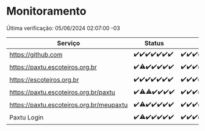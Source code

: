 # Monitoramento

Última verificação: 05/06/2024 02:07:00 -03

|Serviço|Status|Últimas 24h|
|---|---|---|
|https://github.com|<span title="2024-05-29: OK=24">✔️</span><span title="2024-05-30: OK=24">✔️</span><span title="2024-05-31: OK=24">✔️</span><span title="2024-06-01: OK=24">✔️</span><span title="2024-06-02: OK=24">✔️</span><span title="2024-06-03: OK=24">✔️</span><span title="2024-06-04: OK=5">✔️</span>|<span title="04/06/2024 02:08:00 -03 : 200">✔️</span><span title="04/06/2024 03:09:00 -03 : 200">✔️</span><span title="04/06/2024 04:07:00 -03 : 200">✔️</span><span title="04/06/2024 05:09:00 -03 : 200">✔️</span><span title="04/06/2024 06:08:00 -03 : 200">✔️</span><span title="04/06/2024 07:07:00 -03 : 200">✔️</span><span title="04/06/2024 08:07:00 -03 : 200">✔️</span><span title="04/06/2024 09:12:00 -03 : 200">✔️</span><span title="04/06/2024 10:09:00 -03 : 200">✔️</span><span title="04/06/2024 11:07:00 -03 : 200">✔️</span><span title="04/06/2024 12:07:00 -03 : 200">✔️</span><span title="04/06/2024 13:09:00 -03 : 200">✔️</span><span title="04/06/2024 14:06:00 -03 : 200">✔️</span><span title="04/06/2024 15:09:00 -03 : 200">✔️</span><span title="04/06/2024 16:05:00 -03 : 200">✔️</span><span title="04/06/2024 17:07:00 -03 : 200">✔️</span><span title="04/06/2024 18:06:00 -03 : 200">✔️</span><span title="04/06/2024 19:06:00 -03 : 200">✔️</span><span title="04/06/2024 20:07:00 -03 : 200">✔️</span><span title="04/06/2024 21:32:00 -03 : 200">✔️</span><span title="04/06/2024 22:52:00 -03 : 200">✔️</span><span title="04/06/2024 23:24:00 -03 : 200">✔️</span><span title="05/06/2024 00:10:00 -03 : 200">✔️</span><span title="05/06/2024 01:10:00 -03 : 200">✔️</span><span title="05/06/2024 02:07:00 -03 : 200">✔️</span>|
|https://paxtu.escoteiros.org.br|<span title="2024-05-29: OK=24">✔️</span><span title="2024-05-30: OK=22, Falhas=2">⚠️</span><span title="2024-05-31: OK=24">✔️</span><span title="2024-06-01: OK=24">✔️</span><span title="2024-06-02: OK=24">✔️</span><span title="2024-06-03: OK=24">✔️</span><span title="2024-06-04: OK=5">✔️</span>|<span title="04/06/2024 02:08:00 -03 : 200">✔️</span><span title="04/06/2024 03:09:00 -03 : 200">✔️</span><span title="04/06/2024 04:07:00 -03 : 200">✔️</span><span title="04/06/2024 05:09:00 -03 : 200">✔️</span><span title="04/06/2024 06:08:00 -03 : 200">✔️</span><span title="04/06/2024 07:07:00 -03 : 200">✔️</span><span title="04/06/2024 08:07:00 -03 : 200">✔️</span><span title="04/06/2024 09:12:00 -03 : 200">✔️</span><span title="04/06/2024 10:09:00 -03 : 200">✔️</span><span title="04/06/2024 11:07:00 -03 : 200">✔️</span><span title="04/06/2024 12:07:00 -03 : 200">✔️</span><span title="04/06/2024 13:09:00 -03 : 200">✔️</span><span title="04/06/2024 14:06:00 -03 : 200">✔️</span><span title="04/06/2024 15:09:00 -03 : 200">✔️</span><span title="04/06/2024 16:05:00 -03 : 200">✔️</span><span title="04/06/2024 17:07:00 -03 : 200">✔️</span><span title="04/06/2024 18:06:00 -03 : 200">✔️</span><span title="04/06/2024 19:06:00 -03 : 200">✔️</span><span title="04/06/2024 20:07:00 -03 : 200">✔️</span><span title="04/06/2024 21:32:00 -03 : 200">✔️</span><span title="04/06/2024 22:52:00 -03 : 200">✔️</span><span title="04/06/2024 23:24:00 -03 : 200">✔️</span><span title="05/06/2024 00:10:00 -03 : 200">✔️</span><span title="05/06/2024 01:10:00 -03 : 200">✔️</span><span title="05/06/2024 02:07:00 -03 : 200">✔️</span>|
|https://escoteiros.org.br|<span title="2024-05-29: OK=24">✔️</span><span title="2024-05-30: OK=24">✔️</span><span title="2024-05-31: OK=24">✔️</span><span title="2024-06-01: OK=24">✔️</span><span title="2024-06-02: OK=24">✔️</span><span title="2024-06-03: OK=24">✔️</span><span title="2024-06-04: OK=5">✔️</span>|<span title="04/06/2024 02:08:00 -03 : 200">✔️</span><span title="04/06/2024 03:09:00 -03 : 200">✔️</span><span title="04/06/2024 04:07:00 -03 : 200">✔️</span><span title="04/06/2024 05:09:00 -03 : 200">✔️</span><span title="04/06/2024 06:08:00 -03 : 200">✔️</span><span title="04/06/2024 07:07:00 -03 : 200">✔️</span><span title="04/06/2024 08:07:00 -03 : 200">✔️</span><span title="04/06/2024 09:12:00 -03 : 200">✔️</span><span title="04/06/2024 10:09:00 -03 : 200">✔️</span><span title="04/06/2024 11:07:00 -03 : 200">✔️</span><span title="04/06/2024 12:07:00 -03 : 200">✔️</span><span title="04/06/2024 13:09:00 -03 : 200">✔️</span><span title="04/06/2024 14:06:00 -03 : 200">✔️</span><span title="04/06/2024 15:09:00 -03 : 200">✔️</span><span title="04/06/2024 16:05:00 -03 : 200">✔️</span><span title="04/06/2024 17:07:00 -03 : 200">✔️</span><span title="04/06/2024 18:06:00 -03 : 200">✔️</span><span title="04/06/2024 19:06:00 -03 : 200">✔️</span><span title="04/06/2024 20:07:00 -03 : 200">✔️</span><span title="04/06/2024 21:32:00 -03 : 200">✔️</span><span title="04/06/2024 22:52:00 -03 : 200">✔️</span><span title="04/06/2024 23:24:00 -03 : 200">✔️</span><span title="05/06/2024 00:10:00 -03 : 200">✔️</span><span title="05/06/2024 01:10:00 -03 : 200">✔️</span><span title="05/06/2024 02:07:00 -03 : 200">✔️</span>|
|https://paxtu.escoteiros.org.br/paxtu|<span title="2024-05-29: OK=24">✔️</span><span title="2024-05-30: OK=22, Falhas=2">⚠️</span><span title="2024-05-31: OK=23, Falhas=1">⚠️</span><span title="2024-06-01: OK=24">✔️</span><span title="2024-06-02: OK=24">✔️</span><span title="2024-06-03: OK=24">✔️</span><span title="2024-06-04: OK=5">✔️</span>|<span title="04/06/2024 02:09:00 -03 : 200">✔️</span><span title="04/06/2024 03:09:00 -03 : 200">✔️</span><span title="04/06/2024 04:07:00 -03 : 200">✔️</span><span title="04/06/2024 05:09:00 -03 : 200">✔️</span><span title="04/06/2024 06:08:00 -03 : 200">✔️</span><span title="04/06/2024 07:07:00 -03 : 200">✔️</span><span title="04/06/2024 08:07:00 -03 : 200">✔️</span><span title="04/06/2024 09:12:00 -03 : 200">✔️</span><span title="04/06/2024 10:09:00 -03 : 200">✔️</span><span title="04/06/2024 11:07:00 -03 : 200">✔️</span><span title="04/06/2024 12:07:00 -03 : 200">✔️</span><span title="04/06/2024 13:09:00 -03 : 200">✔️</span><span title="04/06/2024 14:06:00 -03 : 200">✔️</span><span title="04/06/2024 15:09:00 -03 : 200">✔️</span><span title="04/06/2024 16:05:00 -03 : 200">✔️</span><span title="04/06/2024 17:07:00 -03 : 200">✔️</span><span title="04/06/2024 18:06:00 -03 : 200">✔️</span><span title="04/06/2024 19:06:00 -03 : 200">✔️</span><span title="04/06/2024 20:08:00 -03 : 0">❌</span><span title="04/06/2024 21:32:00 -03 : 200">✔️</span><span title="04/06/2024 22:52:00 -03 : 200">✔️</span><span title="04/06/2024 23:24:00 -03 : 200">✔️</span><span title="05/06/2024 00:10:00 -03 : 200">✔️</span><span title="05/06/2024 01:10:00 -03 : 200">✔️</span><span title="05/06/2024 02:07:00 -03 : 200">✔️</span>|
|https://paxtu.escoteiros.org.br/meupaxtu|<span title="2024-05-29: OK=24">✔️</span><span title="2024-05-30: OK=22, Falhas=2">⚠️</span><span title="2024-05-31: OK=24">✔️</span><span title="2024-06-01: OK=24">✔️</span><span title="2024-06-02: OK=24">✔️</span><span title="2024-06-03: OK=24">✔️</span><span title="2024-06-04: OK=5">✔️</span>|<span title="04/06/2024 02:09:00 -03 : 200">✔️</span><span title="04/06/2024 03:09:00 -03 : 200">✔️</span><span title="04/06/2024 04:07:00 -03 : 200">✔️</span><span title="04/06/2024 05:09:00 -03 : 200">✔️</span><span title="04/06/2024 06:08:00 -03 : 200">✔️</span><span title="04/06/2024 07:07:00 -03 : 200">✔️</span><span title="04/06/2024 08:07:00 -03 : 200">✔️</span><span title="04/06/2024 09:12:00 -03 : 200">✔️</span><span title="04/06/2024 10:09:00 -03 : 200">✔️</span><span title="04/06/2024 11:07:00 -03 : 200">✔️</span><span title="04/06/2024 12:07:00 -03 : 200">✔️</span><span title="04/06/2024 13:09:00 -03 : 200">✔️</span><span title="04/06/2024 14:06:00 -03 : 200">✔️</span><span title="04/06/2024 15:09:00 -03 : 200">✔️</span><span title="04/06/2024 16:05:00 -03 : 200">✔️</span><span title="04/06/2024 17:07:00 -03 : 200">✔️</span><span title="04/06/2024 18:06:00 -03 : 200">✔️</span><span title="04/06/2024 19:06:00 -03 : 200">✔️</span><span title="04/06/2024 20:08:00 -03 : 200">✔️</span><span title="04/06/2024 21:32:00 -03 : 200">✔️</span><span title="04/06/2024 22:52:00 -03 : 200">✔️</span><span title="04/06/2024 23:24:00 -03 : 200">✔️</span><span title="05/06/2024 00:10:00 -03 : 200">✔️</span><span title="05/06/2024 01:10:00 -03 : 200">✔️</span><span title="05/06/2024 02:07:00 -03 : 200">✔️</span>|
|Paxtu Login|<span title="2024-05-29: OK=24">✔️</span><span title="2024-05-30: OK=22, Falhas=2">⚠️</span><span title="2024-05-31: OK=24">✔️</span><span title="2024-06-01: OK=24">✔️</span><span title="2024-06-02: OK=24">✔️</span><span title="2024-06-03: OK=24">✔️</span><span title="2024-06-04: OK=5">✔️</span>|<span title="04/06/2024 02:09:00 -03 : 200">✔️</span><span title="04/06/2024 03:09:00 -03 : 200">✔️</span><span title="04/06/2024 04:07:00 -03 : 200">✔️</span><span title="04/06/2024 05:09:00 -03 : 200">✔️</span><span title="04/06/2024 06:08:00 -03 : 200">✔️</span><span title="04/06/2024 07:07:00 -03 : 200">✔️</span><span title="04/06/2024 08:07:00 -03 : 200">✔️</span><span title="04/06/2024 09:12:00 -03 : 200">✔️</span><span title="04/06/2024 10:09:00 -03 : 200">✔️</span><span title="04/06/2024 11:07:00 -03 : 200">✔️</span><span title="04/06/2024 12:07:00 -03 : 200">✔️</span><span title="04/06/2024 13:09:00 -03 : 200">✔️</span><span title="04/06/2024 14:06:00 -03 : 200">✔️</span><span title="04/06/2024 15:09:00 -03 : 200">✔️</span><span title="04/06/2024 16:05:00 -03 : 200">✔️</span><span title="04/06/2024 17:07:00 -03 : 200">✔️</span><span title="04/06/2024 18:06:00 -03 : 200">✔️</span><span title="04/06/2024 19:06:00 -03 : 522">❌</span><span title="04/06/2024 20:08:00 -03 : 200">✔️</span><span title="04/06/2024 21:32:00 -03 : 200">✔️</span><span title="04/06/2024 22:52:00 -03 : 200">✔️</span><span title="04/06/2024 23:24:00 -03 : 200">✔️</span><span title="05/06/2024 00:10:00 -03 : 200">✔️</span><span title="05/06/2024 01:10:00 -03 : 200">✔️</span><span title="05/06/2024 02:07:00 -03 : 200">✔️</span>|
